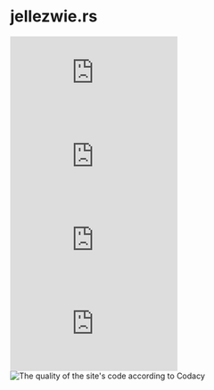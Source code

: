 # jellezwie.rs
![The size of the code used for this site](https://img.shields.io/github/languages/code-size/jelle619/jellezwie.rs?color=149dcc&style=flat-square)![The size of this site's repository](https://img.shields.io/github/repo-size/jelle619/jellezwie.rs?color=149dcc&style=flat-square)![The amount of languages the site's code uses](https://img.shields.io/github/languages/count/jelle619/jellezwie.rs?color=149dcc&style=flat-square)![Last commit made to this site](https://img.shields.io/github/last-commit/jelle619/jellezwie.rs?color=149dcc&style=flat-square)![The quality of the site's code according to Codacy](https://img.shields.io/codacy/grade/2a5d72daf7c44a85a9d876645548e3e9?color=149dcc&style=flat-square)
